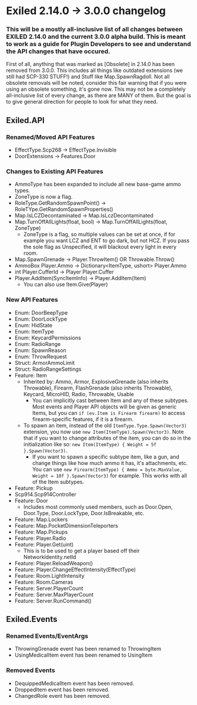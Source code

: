 # Exiled 2.14.0 -> 3.0.0 changelog
### This will be a mostly all-inclusive list of all changes between EXILED 2.14.0 and the current 3.0.0 alpha build. This is meant to work as a guide for Plugin Developers to see and understand the API changes that have occured.

First of all, anything that was marked as [Obsolete] in 2.14.0 has been removed from 3.0.0.
This includes all things like outdated extensions (we still had SCP-330 STUFF!) and Stuff like Map.SpawnRagdoll. Not all obsolete removals will be noted, consider this fair warning that if you were using an obsolete something, it's gone now.
This may not be a completely all-inclusive list of every change, as there are MANY of them. But the goal is to give general direction for people to look for what they need.

## Exiled.API
### Renamed/Moved API Features
- EffectType.Scp268 -> EffectType.Invisible
- DoorExtensions -> Features.Door


### Changes to Existing API Features
- AmmoType has been expanded to include all new base-game ammo types.
- ZoneType is now a flag.
- RoleType.GetRandomSpawnPoint() -> RoleTYpe.GetRandomSpawnProperties()
- Map.IsLCZDecontaminated -> Map.IsLczDecontaminated
- Map.TurnOffAllLights(float, bool) -> Map.TurnOffAllLights(float, ZoneType)
  - ZoneType is a flag, so multiple values can be set at once, if for example you want LCZ and ENT to go dark, but not HCZ. If you pass the sole flag as Unspecified, it will blackout every light in every room.
- Map.SpawnGrenade -> Player.ThrowItem() OR Throwable.Throw()
- AmmoBox Player.Ammo -> Dictionary<ItemType, ushort> Player.Ammo
- int Player.CufferId -> Player Player.Cuffer
- Player.AddItem(SyncItemInfo) -> Player.AddItem(Item)
  - You can also use Item.Give(Player)



### New API Features
- Enum: DoorBeepType
- Enum: DoorLockType
- Enum: HidState
- Enum: ItemType
- Enum: KeycardPermissions
- Enum: RadioRange
- Enum: SpawnReason
- Enum: ThrowRequest
- Struct: ArmorAmmoLimit
- Struct: RadioRangeSettings
- Feature: Item
  - Inherited by: Ammo, Armor, ExplosiveGrenade (also inherits Throwable), Firearm, FlashGrenade (also inherits Throwable), Keycard, MicroHID, Radio, Throwable, Usable
    * You can implicitly cast between Item and any of these subtypes. Most events and Player API objects will be given as generic Items, but you can `if (ev.Item is Firearm firearm)` to access firearm-specific features, if it is a firearm.
  - To spawn an item, instead of the old `ItemType.Type.Spawn(Vector3)` extension, you now use `new Item(ItemType).Spawn(Vector3)`. Note that if you want to change attributes of the item, you can do so in the initialization like so: `new Item(ItemType) { Weight = 5f }.Spawn(Vector3)`.
    - If you want to spawn a specific subtype item, like a gun, and change things like how much ammo it has, it's attachments, etc. You can use ``new Firearm(ItemType) { Ammo = byte.MaxValue, Weight = 10f }.Spawn(Vector3)`` for example. This works with all of the Item subtypes.
- Feature: Pickup
- Scp914.Scp914Controller
- Feature: Door
  - Includes most commonly used members, such as Door.Open, Door.Type, Door.LockType, Door.IsBreakable, etc.
- Feature: Map.Lockers
- Feature: Map.PocketDimensionTeleporters
- Feature: Map.Pickups
- Feature: Player.Radio
- Feature: Player.Get(uint)
  - This is to be used to get a player based off their NetworkIdentity.netId
- Feature: Player.ReloadWeapon()
- Feature: Player.ChangeEffectIntensity(EffectType)
- Feature: Room.LightIntensity
- Feature: Room.Cameras
- Feature: Server.PlayerCount
- Feature: Server.MaxPlayerCount
- Feature: Server.RunCommand()



## Exiled.Events
### Renamed Events/EventArgs
- ThrowingGrenade event has been renamed to ThrowingItem
- UsingMedicalItem event has been renamed to UsingItem

### Removed Events
- DequippedMedicalItem event has been removed.
- DroppedItem event has been removed.
- ChangedRole event has been removed.
